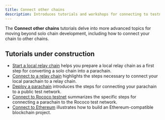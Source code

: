 ```yaml
---
title: Connect other chains
description: Introduces tutorials and workshops for connecting to testnets and public relay chains.
---
```


The **Connect other chains** tutorials delve into more advanced topics for moving beyond solo chain development, including how to connect your chain to other chains.

## Tutorials under construction

- [Start a local relay chain](/tutorials/connect-other-chains/relay-chain/) helps you prepare a local relay chain as a first step for converting a solo chain into a parachain.
- [Connect to a relay chain](/tutorials/connect-other-chains/parachain/) highlights the steps necessary to connect your local parachain to a relay chain.
- [Deploy a parachain](/tutorials/connect-other-chains/deploy-parachain/) introduces the steps for connecting your parachain to a public test network.
- [Connect to Rococo testnet](/tutorials/connect-other-chains/connect-rococo/) summarizes the specific steps for connecting a parachain to the Rococo test network.
- [Connect to Ethereum](/tutorials/connect-other-chains/connect-to-evm/) illustrates how to build an Ethereum-compatible blockchain project.
